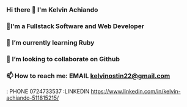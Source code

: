### Hi there 👋 I'm Kelvin Achiando

### 🔭I'm a Fullstack Software and Web Developer
### 🌱 I’m currently learning Ruby
### 👯 I’m looking to collaborate on Github
### 📫 How to reach me: EMAIL kelvinostin22@gmail.com
: PHONE 0724733537
  :LINKEDIN https://www.linkedin.com/in/kelvin-achiando-511815215/
                    

<!--
**kelvinachiando/kelvinachiando** is a ✨ _special_ ✨ repository because its `README.md` (this file) appears on your GitHub profile.

Here are some ideas to get you started:

- 🔭 I’m currently working on ...
- 🌱 I’m currently learning ...
- 👯 I’m looking to collaborate on ...
- 🤔 I’m looking for help with ...
- 💬 Ask me about ...
- 📫 How to reach me: ...
- 😄 Pronouns: ...
- ⚡ Fun fact: ...
-->
